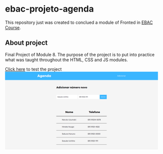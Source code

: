 # ebac-projeto-agenda


This repository just was created to conclued a module of Fronted in [EBAC Course](https://ebaconline.com.br/front-end-profession).


## About project



Final Project of Module 8. The purpose of the project is to put into practice what was taught throughout the HTML, CSS and JS modules.

[Click here](https://ebac-projeto-agenda.vercel.app/) to test the project
![Workspace](./workspace2.png)
